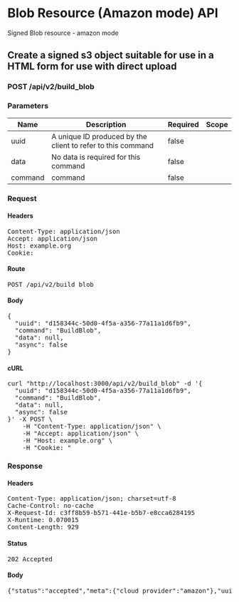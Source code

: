 # Blob Resource (Amazon mode) API

Signed Blob resource - amazon mode

## Create a signed s3 object suitable for use in a HTML form for use with direct upload

### POST /api/v2/build_blob

### Parameters

| Name | Description | Required | Scope |
|------|-------------|----------|-------|
| uuid | A unique ID produced by the client to refer to this command | false |  |
| data | No data is required for this command | false |  |
| command |  command | false |  |

### Request

#### Headers

<pre>Content-Type: application/json
Accept: application/json
Host: example.org
Cookie: </pre>

#### Route

<pre>POST /api/v2/build_blob</pre>

#### Body

<pre>{
  "uuid": "d158344c-50d0-4f5a-a356-77a11a1d6fb9",
  "command": "BuildBlob",
  "data": null,
  "async": false
}</pre>

#### cURL

<pre class="request">curl &quot;http://localhost:3000/api/v2/build_blob&quot; -d &#39;{
  &quot;uuid&quot;: &quot;d158344c-50d0-4f5a-a356-77a11a1d6fb9&quot;,
  &quot;command&quot;: &quot;BuildBlob&quot;,
  &quot;data&quot;: null,
  &quot;async&quot;: false
}&#39; -X POST \
	-H &quot;Content-Type: application/json&quot; \
	-H &quot;Accept: application/json&quot; \
	-H &quot;Host: example.org&quot; \
	-H &quot;Cookie: &quot;</pre>

### Response

#### Headers

<pre>Content-Type: application/json; charset=utf-8
Cache-Control: no-cache
X-Request-Id: c3ff8b59-b571-441e-b5b7-e8cca6284195
X-Runtime: 0.070015
Content-Length: 929</pre>

#### Status

<pre>202 Accepted</pre>

#### Body

<pre>{"status":"accepted","meta":{"cloud_provider":"amazon"},"uuid":"d158344c-50d0-4f5a-a356-77a11a1d6fb9","data":{"fields":{"key":"direct_uploads/4f4af600-5c76-4602-8ef6-110428af1eb5","success_action_status":"201","policy":"eyJleHBpcmF0aW9uIjoiMjAxOS0wMi0xM1QwMDoxNTo1N1oiLCJjb25kaXRpb25zIjpbeyJidWNrZXQiOiJldGFwaWRpcmVjdGJ1Y2tldHRlc3QifSx7ImtleSI6ImRpcmVjdF91cGxvYWRzLzRmNGFmNjAwLTVjNzYtNDYwMi04ZWY2LTExMDQyOGFmMWViNSJ9LHsic3VjY2Vzc19hY3Rpb25fc3RhdHVzIjoiMjAxIn0seyJ4LWFtei1jcmVkZW50aWFsIjoiYWNjZXNzS2V5MS8yMDE5MDIxMi91cy1lYXN0LTEvczMvYXdzNF9yZXF1ZXN0In0seyJ4LWFtei1hbGdvcml0aG0iOiJBV1M0LUhNQUMtU0hBMjU2In0seyJ4LWFtei1kYXRlIjoiMjAxOTAyMTJUMjMxNTU3WiJ9XX0=","x-amz-credential":"accessKey1/20190212/us-east-1/s3/aws4_request","x-amz-algorithm":"AWS4-HMAC-SHA256","x-amz-date":"20190212T231557Z","x-amz-signature":"f02efaf9a26e398cea6b7aaa1c62f196d7e382b8957e4fd870350f601b500b77"},"url":"http://localhost:9000/etapidirectbuckettest"}}</pre>
